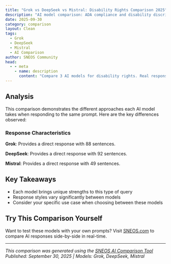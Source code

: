 ```yaml
---
title: "Grok vs DeepSeek vs Mistral: Disability Rights Comparison 2025"
description: "AI model comparison: ADA compliance and disability discrimination lawsuits..."
date: 2025-09-30
category: comparison
layout: Clean
tags:
  - Grok
  - DeepSeek
  - Mistral
  - AI Comparison
author: SNEOS Community
head:
  - - meta
    - name: description
      content: "Compare 3 AI models for disability rights. Real responses from Grok, DeepSeek, Mistral with detailed analysis."
---
```


<ChatComparison
  title="Grok vs DeepSeek vs Mistral: Disability Rights Comparison 2025"
  prompt="ADA compliance and disability discrimination lawsuits"
  :responses='{
    "Grok": "ADA compliance and disability discrimination lawsuits are critical topics in the realm of civil rights and workplace law in the United States. The Americans with Disabilities Act (ADA), enacted in 1990, is a landmark federal law that prohibits discrimination against individuals with disabilities in various areas, including employment, public services, public accommodations, transportation, and telecommunications. Below is an overview of ADA compliance and disability discrimination lawsuits:\n\n---\n\n### **What is ADA Compliance?**\nADA compliance refers to adhering to the standards and requirements set forth by the ADA to ensure equal access and opportunities for individuals with disabilities. The law is divided into several \u0022Titles\u0022 that address different areas:\n\n1. **Title I: Employment**  \n   Prohibits discrimination against individuals with disabilities in employment settings. Employers with 15 or more employees must provide reasonable accommodations to qualified individuals with disabilities unless it causes an undue hardship.\n\n2. **Title II: Public Services**  \n   Requires state and local government entities to ensure that their services, programs, and activities are accessible to individuals with disabilities.\n\n3. **Title III: Public Accommodations**  \n   Mandates that businesses and nonprofit service providers make their facilities and services accessible to individuals with disabilities. This includes restaurants, hotels, theaters, retail stores, and other public-facing entities.\n\n4. **Title IV: Telecommunications**  \n   Ensures that individuals with hearing or speech disabilities have access to telecommunication services, such as relay services.\n\n5. **Title V: Miscellaneous Provisions**  \n   Covers various additional provisions, including protections against retaliation for asserting ADA rights.\n\n**Key Elements of ADA Compliance:**\n- **Reasonable Accommodations:** Providing modifications or adjustments to ensure equal access (e.g., installing ramps, providing sign language interpreters, or modifying workstations).\n- **Accessibility Standards:** Compliance with guidelines like the ADA Standards for Accessible Design for physical spaces.\n- **Non-Discrimination:** Ensuring that individuals with disabilities are not treated unfairly or denied opportunities due to their disability.\n\n---\n\n### **What Constitutes Disability Discrimination?**\nDisability discrimination occurs when an individual with a disability is treated unfairly or denied equal opportunities in violation of the ADA or other related laws. Examples include:\n\n- Refusing to hire or promote a qualified individual because of their disability.\n- Failing to provide reasonable accommodations when requested (e.g., denying a wheelchair ramp or flexible work hours for medical needs).\n- Harassment or creating a hostile work environment based on a disability.\n- Retaliation against someone for requesting accommodations or filing a discrimination complaint.\n- Denying access to public accommodations (e.g., a store without accessible entrances or restrooms).\n- Failing to ensure digital accessibility (e.g., websites or apps that are not compatible with screen readers for visually impaired users).\n\nUnder the ADA, a disability is defined as:\n- A physical or mental impairment that substantially limits one or more major life activities.\n- A record of such an impairment.\n- Being regarded as having such an impairment.\n\n---\n\n### **Disability Discrimination Lawsuits**\nIndividuals who believe they have been discriminated against under the ADA can file lawsuits to seek remedies. Here are the key aspects of such lawsuits:\n\n1. **Filing a Complaint:**\n   - Before filing a lawsuit under Title I (employment), individuals must first file a charge of discrimination with the **Equal Employment Opportunity Commission (EEOC)**. The EEOC investigates the claim and may mediate a resolution. If no resolution is reached, the EEOC issues a \u0022right to sue\u0022 letter, allowing the individual to file a lawsuit in federal court.\n   - For Title II and III claims (public services and accommodations), individuals can file a lawsuit directly or file a complaint with the U.S. Department of Justice (DOJ), which may investigate and take action.\n   - There are strict deadlines for filing complaints (e.g., 180 or 300 days for EEOC charges, depending on state laws).\n\n2. **Common Claims in Lawsuits:**\n   - Failure to provide reasonable accommodations.\n   - Discriminatory hiring, firing, or promotion practices.\n   - Harassment or hostile work environment.\n   - Lack of accessibility in public spaces or websites (a growing area of litigation, especially with online accessibility under Title III).\n   - Retaliation for asserting ADA rights.\n\n3. **Remedies Sought in Lawsuits:**\n   - **Compensatory Damages:** For emotional distress or other harms.\n   - **Punitive Damages:** In cases of intentional or egregious discrimination.\n   - **Back Pay and Front Pay:** Lost wages due to discrimination or wrongful termination.\n   - **Injunctive Relief:** Court orders to force compliance, such as requiring a business to install accessible facilities or update a website.\n   - **Attorney\u2019s Fees and Costs:** Often awarded to prevailing plaintiffs under the ADA.\n\n4. **Defenses by Employers or Entities:**\n   - **Undue Hardship:** Employers may argue that providing an accommodation would be too costly or disruptive to their operations.\n   - **Not a Qualified Individual:** Arguing the individual could not perform the essential functions of the job, even with accommodations.\n   - **Lack of Notice:** Claiming they were unaware of the need for accommodation or accessibility.\n\n---\n\n### **Recent Trends in ADA and Disability Discrimination Lawsuits**\n1. **Website Accessibility Litigation:**\n   - A surge in lawsuits has targeted businesses for non-compliant websites and mobile apps under Title III. Courts have increasingly interpreted the ADA to include digital accessibility, requiring compliance with standards like the Web Content Accessibility Guidelines (WCAG).\n\n2. **Employment Discrimination:**\n   - Many lawsuits focus on failure to accommodate, especially in cases involving mental health disabilities (e.g., anxiety, depression) or chronic illnesses (e.g., diabetes, cancer).\n\n3. **Public Accommodation Access:**\n   - Physical accessibility remains a major issue, with lawsuits targeting businesses for non-compliant facilities, parking spaces, or restrooms.\n\n4. **Impact of COVID-19:**\n   - The pandemic highlighted issues like remote work accommodations and vaccine policies, leading to new claims of discrimination or failure to accommodate employees with disabilities.\n\n---\n\n### **Preventing ADA Lawsuits and Ensuring Compliance**\nBusinesses, employers, and public entities can take proactive steps to minimize the risk of lawsuits and ensure compliance:\n- Conduct accessibility audits for physical spaces and digital platforms.\n- Train staff on ADA requirements and disability sensitivity.\n- Develop clear policies for requesting and granting reasonable accommodations.\n- Consult with legal or ADA compliance experts to address potential issues.\n- Respond promptly and in good faith to accommodation requests or complaints.\n\n---\n\n### **Conclusion**\nADA compliance is not just a legal obligation but also a moral imperative to ensure inclusivity and equal opportunities for individuals with disabilities. Disability discrimination lawsuits serve as a mechanism to hold entities accountable for violations, but they can be costly and damaging to reputations. By prioritizing accessibility and fair treatment, employers and businesses can avoid litigation while fostering an inclusive environment.\n\nIf you have a specific situation or case in mind, feel free to provide more details, and I can offer more tailored guidance. Additionally, consulting with a qualified attorney specializing in disability law is recommended for legal advice or representation.",
    "DeepSeek": "Of course. This is a critical topic for any business, educational institution, or public entity operating in the United States. Here is a comprehensive overview of ADA compliance and the related landscape of disability discrimination lawsuits.\n\n### 1. What is the ADA?\n\nThe **Americans with Disabilities Act (ADA)** is a comprehensive federal civil rights law enacted in 1990 that prohibits discrimination against individuals with disabilities in all areas of public life.\n\nThe goal is to ensure that people with disabilities have the same rights and opportunities as everyone else. The law is divided into five titles:\n\n*   **Title I: Employment** - Requires employers with 15 or more employees to provide qualified individuals with disabilities an equal opportunity to benefit from the full range of employment-related opportunities.\n*   **Title II: Public Services (State and Local Government)** - Prohibits discrimination in all programs, activities, and services of public entities.\n*   **Title III: Public Accommodations and Services Operated by Private Entities** - Prohibits discrimination in businesses open to the public (e.g., restaurants, hotels, retail stores, theaters, doctors\u0027 offices, pharmacies, museums, libraries, parks, private schools, daycares).\n*   **Title IV: Telecommunications** - Requires telephone and Internet companies to provide a nationwide system of interstate and intrastate telecommunications relay services.\n*   **Title V: Miscellaneous Provisions** - Includes a provision prohibiting retaliation for enforcing one\u0027s rights under the ADA.\n\n### 2. What is \u0022ADA Compliance\u0022?\n\nBeing \u0022ADA Compliant\u0022 means that an entity has met its obligations under the law to not discriminate and to provide equal access. This involves two key concepts:\n\n#### A. Reasonable Accommodation (Primarily for Employment - Title I)\nThis is a modification or adjustment to a job, the work environment, or the way things are usually done that enables a qualified individual with a disability to enjoy equal employment opportunities.\n*   **Examples:** Providing a sign language interpreter, modifying a work schedule, acquiring or modifying equipment, making the workplace accessible (e.g., ramp, accessible restroom).\n\n#### B. Accessibility and Auxiliary Aids (Primarily for Public Accommodations - Title III)\nThis requires removing barriers in existing facilities and ensuring new construction and alterations are accessible. It also requires providing \u0022auxiliary aids and services\u0022 to ensure effective communication.\n*   **Physical Accessibility Examples:** Accessible parking, ramps, door width, restroom fixtures, counter heights, elevator controls.\n*   **Auxiliary Aids Examples:** Providing alternative formats (large print, Braille), assistive listening systems, video remote interpreting (VRI), or a qualified reader.\n\n### 3. The Rise of Disability Discrimination Lawsuits\n\nIn recent years, there has been a significant surge in lawsuits, particularly under **Title III (Public Accommodations)**. The most common areas are:\n\n#### A. Website and Digital Accessibility Lawsuits\nThis is the fastest-growing area of litigation. The core argument is that a business\u0027s website or mobile app is a \u0022place of public accommodation\u0022 and must be accessible to people with disabilities, such as those who use screen readers (e.g., blind users) or cannot use a mouse.\n*   **Legal Standard:** While the ADA doesn\u0027t explicitly mention websites, courts and the Department of Justice (DOJ) have consistently affirmed that they are covered. The generally accepted standard for compliance is the **Web Content Accessibility Guidelines (WCAG) 2.1, Level AA**.\n*   **Common Plaintiffs:** Law firms, often on behalf of a few individual plaintiffs, file hundreds of lawsuits and demand letters.\n*   **Examples of Violations:** Lack of alt-text for images, inaccessible online forms, poor keyboard navigation, lack of captions for videos, insufficient color contrast.\n\n#### B. \u0022Drive-By\u0022 or \u0022Surf-By\u0022 Lawsuits (Physical Accessibility)\nThese are lawsuits filed by plaintiffs (and their attorneys) who systematically visit businesses to identify technical ADA violations.\n*   **Common Violations:** Improperly sized accessible parking spaces, lack of van-accessible parking, ramp slopes that are too steep, restroom grab bars installed incorrectly, counter heights that are too high.\n\n### 4. Key Laws and Legal Mechanisms\n\n*   **The ADA itself:** The primary law.\n*   **ADA Standards for Accessible Design:** The technical specifications for physical accessibility.\n*   **WCAG 2.1 AA:** The *de facto* standard for digital accessibility.\n*   **Section 508 of the Rehabilitation Act:** Requires federal agencies to make their electronic and information technology accessible. It heavily influences standards for many other organizations, especially those receiving federal funding.\n*   **State and Local Laws:** Many states (e.g., California with the Unruh Civil Rights Act and Florida) have their own disability access laws that can be even more stringent and allow for the recovery of additional damages.\n\n### 5. Consequences of Non-Compliance\n\nThe consequences can be severe, both financially and reputationally.\n\n1.  **Lawsuits and Litigation Costs:** Defending against an ADA lawsuit is expensive, even if you ultimately win.\n2.  **Settlements:** Most cases settle to avoid legal fees. Settlements often include:\n    *   A monetary payment to the plaintiff.\n    *   A requirement to make the property or website accessible.\n    *   Payment of the plaintiff\u0027s attorney fees.\n3.  **Injunctive Relief:** A court order mandating that you fix the violations.\n4.  **Reputational Damage:** Being labeled as non-inclusive can harm customer trust and brand image.\n5.  **Government Investigations:** For Title I and II violations, the DOJ or Equal Employment Opportunity Commission (EEOC) can investigate and bring actions, which can include civil penalties.\n\n### 6. Proactive Steps for Compliance and Risk Mitigation\n\nBeing proactive is far cheaper and less stressful than reacting to a lawsuit.\n\n1.  **Conduct an Accessibility Audit:**\n    *   **Physical Space:** Hire a **Certified Access Specialist (CASp)** to inspect your property and provide a detailed report on barriers and solutions.\n    *   **Digital Space:** Hire an expert to audit your website and apps against WCAG 2.1 AA guidelines. Use automated tools as a starting point, but remember they only catch ~30-40% of issues.\n\n2.  **Develop an Accessibility Policy:** Create a formal policy stating your commitment to accessibility for customers and employees. For digital assets, this is often called an **Accessibility Statement**.\n\n3.  **Train Your Staff:** Ensure employees, especially in HR and customer-facing roles, understand their obligations under the ADA and how to handle accommodation requests.\n\n4.  **Plan and Budget for Improvements:** Use your audit reports to create a prioritized plan for removing barriers. The ADA allows for tax deductions and credits for small businesses making accessibility improvements.\n\n5.  **For Websites: Integrate Accessibility from the Start:**\n    *   **Remediate:** Fix existing code to meet WCAG.\n    *   **Incorporate:** Make accessibility a core part of your web development and content creation processes.\n    *   **Test:** Regularly test with automated tools and, crucially, with real users who have disabilities.\n\n6.  **Establish a Clear Process:** Have a clear, publicized way for people to request accommodations or report accessibility issues. Respond to these requests promptly and in good faith.\n\n### Conclusion\n\nADA compliance is not just a legal requirement; it\u0027s a sound business strategy that opens your doors to a market of over 61 million Americans with disabilities. The threat of lawsuits is real and growing, particularly in the digital realm. A proactive, comprehensive approach to accessibility\u2014covering both physical and digital spaces\u2014is the most effective way to serve your community, protect your business, and foster an inclusive environment for everyone.",
    "Mistral": "ADA compliance and disability discrimination lawsuits are significant legal issues that businesses and organizations need to be aware of to ensure they are providing equal access and opportunities to individuals with disabilities. Here\u0027s a breakdown of both topics:\n\n### ADA Compliance\n\nThe Americans with Disabilities Act (ADA) is a federal law that prohibits discrimination against individuals with disabilities in all areas of public life, including jobs, schools, transportation, and all public and private places that are open to the general public. Key aspects of ADA compliance include:\n\n1. **Title I: Employment**\n   - Employers with 15 or more employees must provide reasonable accommodations to qualified individuals with disabilities.\n   - Prohibits discrimination in hiring, firing, promotions, job training, and other terms and conditions of employment.\n\n2. **Title II: Public Services**\n   - Applies to state and local governments, requiring them to make their programs, services, and activities accessible to individuals with disabilities.\n\n3. **Title III: Public Accommodations**\n   - Requires businesses and nonprofit service providers to make \u0022reasonable modifications\u0022 to ensure that individuals with disabilities have equal access to goods, services, and facilities.\n   - Includes physical accessibility (e.g., wheelchair ramps, accessible restrooms) and digital accessibility (e.g., websites, mobile apps).\n\n4. **Title IV: Telecommunications**\n   - Requires telephone and internet companies to provide a system of telecommunications relay services for individuals with hearing and speech disabilities.\n\n5. **Title V: Miscellaneous Provisions**\n   - Contains various provisions relating to the ADA as a whole, including its relationship to other laws, state immunity, and its impact on insurance providers and benefits.\n\n### Disability Discrimination Lawsuits\n\nDisability discrimination lawsuits can arise when an individual believes they have been discriminated against due to their disability. Common scenarios include:\n\n1. **Employment Discrimination**\n   - Failure to hire, promote, or provide reasonable accommodations.\n   - Wrongful termination based on disability.\n   - Harassment or hostile work environment.\n\n2. **Public Accommodations**\n   - Inaccessible facilities or services.\n   - Failure to provide auxiliary aids and services (e.g., sign language interpreters, Braille materials).\n\n3. **Education**\n   - Failure to provide appropriate educational services or accommodations.\n   - Discrimination in admissions, enrollment, or participation in educational programs.\n\n4. **Housing**\n   - Discrimination in the sale, rental, or financing of housing.\n   - Failure to make reasonable accommodations in housing policies or practices.\n\n### Key Considerations for Businesses\n\n1. **Physical Accessibility**\n   - Ensure that buildings and facilities are accessible to individuals with disabilities, including wheelchair access, accessible parking, and restrooms.\n\n2. **Digital Accessibility**\n   - Websites and mobile apps should be designed to be accessible to individuals with disabilities, following guidelines such as the Web Content Accessibility Guidelines (WCAG).\n\n3. **Reasonable Accommodations**\n   - Be prepared to provide reasonable accommodations to employees and customers with disabilities, such as flexible work schedules, assistive technologies, or alternative formats for information.\n\n4. **Training and Awareness**\n   - Train staff on ADA requirements and best practices for interacting with individuals with disabilities.\n   - Foster a culture of inclusivity and awareness within the organization.\n\n5. **Legal Consultation**\n   - Consult with legal experts to ensure compliance with ADA regulations and to address any potential issues proactively.\n\n### Consequences of Non-Compliance\n\n- **Legal Penalties**: Non-compliance can result in fines, penalties, and legal fees.\n- **Reputation Damage**: Lawsuits and negative publicity can harm an organization\u0027s reputation.\n- **Loss of Business**: Inaccessible services or facilities can lead to a loss of customers and revenue.\n\nBy understanding and adhering to ADA compliance requirements, organizations can avoid disability discrimination lawsuits and create a more inclusive environment for all individuals."
  }'
  published-date="14:06"
/>

## Analysis

This comparison demonstrates the different approaches each AI model takes when responding to the same prompt. Here are the key differences observed:

### Response Characteristics

**Grok**: Provides a direct response with 88 sentences. 

**DeepSeek**: Provides a direct response with 92 sentences. 

**Mistral**: Provides a direct response with 49 sentences. 

## Key Takeaways

- Each model brings unique strengths to this type of query
- Response styles vary significantly between models
- Consider your specific use case when choosing between these models

## Try This Comparison Yourself

Want to test these models with your own prompts? Visit [SNEOS.com](https://sneos.com) to compare AI responses side-by-side in real-time.

---

*This comparison was generated using the [SNEOS AI Comparison Tool](https://sneos.com)*
*Published: September 30, 2025 | Models: Grok, DeepSeek, Mistral*
